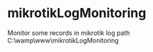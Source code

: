 # mikrotikLogMonitoring
Monitor some records in mikrotik log
path
C:\wamp\www\mikrotikLogMonitoring
